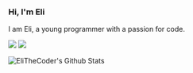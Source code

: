 ### Hi, I'm Eli
I am Eli, a young programmer with a passion for code.

![](https://img.shields.io/keybase/btc/EliTheCoder)
![](https://img.shields.io/github/followers/EliTheCoder?style=social)

<img align="left" alt="EliTheCoder's Github Stats" src="https://github-readme-stats.vercel.app/api?username=EliTheCoder&show_icons=true&hide_border=true" />
